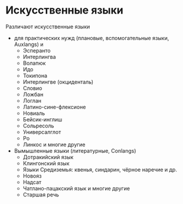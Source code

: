 # Искусственные языки
Различают искусственные языки
* для практических нужд (плановые, вспомогательные языки, Auxlangs) и
    * Эсперанто
    * Интерлингва
    * Волапюк
    * Идо
    * Токипона
    * Интерлингве (окциденталь)
    * Словио
    * Ложбан
    * Логлан
    * Латино-сине-флексионе
    * Новиаль
    * Бейсик-инглиш
    * Сольресоль
    * Универсалглот
    * Ро
    * Линкос и многие другие
* Вымышленные языки (литературные, Conlangs)
    * Дотракийский язык
    * Клингонский язык
    * Языки Средиземья: квенья, синдарин, чёрное наречие и др.
    * Новояз
    * Надсат
    * Чатлано-пацакский язык и многие другие
    * Старшая речь
